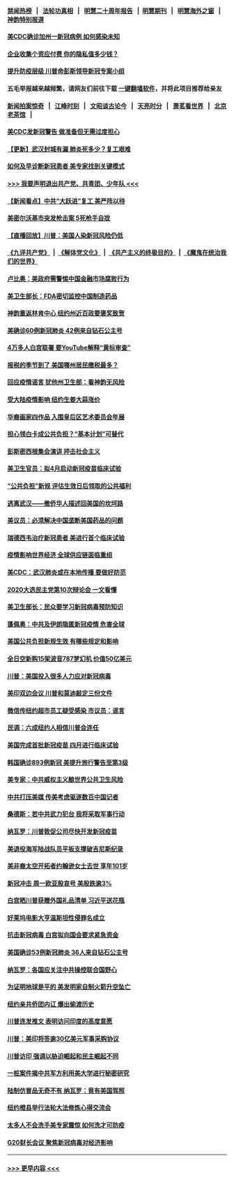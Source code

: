 #### [禁闻热榜](热点新闻.md?=0)  &nbsp;&nbsp;|&nbsp;&nbsp; [法轮功真相](https://github.com/gfw-breaker/truth/blob/master/README.md?=0) &nbsp;&nbsp;|&nbsp;&nbsp; [明慧二十周年报告](https://github.com/gfw-breaker/mh-reports/blob/master/README.md?=0) &nbsp;&nbsp;|&nbsp;&nbsp;[明慧期刊](https://github.com/gfw-breaker/mh-qikan) &nbsp;&nbsp;|&nbsp;&nbsp; [明慧海外之窗](https://github.com/gfw-breaker/mh-news/blob/master/README.md?=0) &nbsp;&nbsp;|&nbsp;&nbsp; [神韵特别报道](https://github.com/gfw-breaker/mh-news/blob/master/shenyun.md?=0)
#### [美CDC确诊加州一新冠病例 如何感染未知](../pages/nsc412/n11899165.md?t=02271502) 
#### [企业收集个资应付费 你的隐私值多少钱？](../pages/nsc412/n11898097.md?t=02271502) 
#### [提升防疫层级 川普命彭斯领导新冠专案小组](../pages/nsc412/n11898934.md?t=02271502) 
#### 五毛举报越来越频繁，请网友们前往下载 [一键翻墙软件](https://github.com/gfw-breaker/ssr-accounts)，并将此项目推荐给亲友
#### [新闻拍案惊奇](https://github.com/gfw-breaker/banned-news/blob/master/pages/link4.md) &nbsp;&nbsp;|&nbsp;&nbsp; [江峰时刻](https://github.com/gfw-breaker/banned-news/blob/master/pages/link4.md) &nbsp;&nbsp;|&nbsp;&nbsp; [文昭谈古论今](https://github.com/gfw-breaker/banned-news/blob/master/pages/link4.md) &nbsp;&nbsp;|&nbsp;&nbsp; [天亮时分](https://github.com/gfw-breaker/banned-news/blob/master/pages/link4.md) &nbsp;&nbsp;|&nbsp;&nbsp; [萧茗看世界](https://github.com/gfw-breaker/banned-news/blob/master/pages/link4.md) &nbsp;&nbsp;|&nbsp;&nbsp; [北京老茶馆](https://github.com/gfw-breaker/banned-news/blob/master/pages/link4.md) &nbsp;&nbsp;|&nbsp;&nbsp; 
#### [美CDC发新冠警告 做准备但无需过度担心](../pages/nsc412/n11898923.md?t=02271502) 
#### [【更新】武汉封城有漏 肺炎死多少？复工艰难](../pages/nsc412/n11890652.md?t=02271502) 
#### [如何及早诊断新冠患者 美专家找到关键模式](../pages/nsc412/n11898626.md?t=02271502) 
#### [>>> 我要声明退出共产党、共青团、少年队 <<<](https://github.com/begood0513/goodnews/blob/master/quit/letter.md) 
#### [【新闻看点】中共“大跃进”复工 美严阵以待](../pages/nsc412/n11898221.md?t=02271502) 
#### [美密尔沃基市突发枪击案 5死枪手自戕](../pages/nsc412/n11898687.md?t=02271502) 
#### [【直播回放】川普：美国人染新冠风险仍低](../pages/nsc412/n11898088.md?t=02271502) 
#### [《九评共产党》](https://github.com/begood0513/9ping.md/blob/master/README.md) &nbsp;|&nbsp; [《解体党文化》](../../../../jtdwh.md/blob/master/README.md)  &nbsp;|&nbsp; [《共产主义的终极目的》](../../../../gczydzjmd.md/blob/master/README.md) &nbsp;|&nbsp; [《魔鬼在统治我们的世界》](../../../../mgztzwmdsj.md/blob/master/README.md) 
#### [卢比奥：美政府需警惕中国金融市场腐败行为](../pages/nsc412/n11898327.md?t=02271502) 
#### [美卫生部长：FDA密切监控中国制造药品](../pages/nsc412/n11898231.md?t=02271502) 
#### [神韵重返林肯中心 纽约州近百政要褒奖致贺](../pages/nsc412/n11893366.md?t=02271502) 
#### [美确诊60例新冠肺炎 42例来自钻石公主号](../pages/nsc412/n11898098.md?t=02271502) 
#### [4万多人白宫联署 要YouTube解释“黄标审查”](../pages/nsc412/n11897803.md?t=02271502) 
#### [报税的季节到了 美国哪州居民缴税最多？](../pages/nsc412/n11897626.md?t=02271502) 
#### [回应疫情谣言 犹他州卫生部：看神韵无风险](../pages/nsc412/n11896078.md?t=02271502) 
#### [受大陆疫情影响  纽约生姜大蒜涨价](../pages/nsc412/n11896485.md?t=02271502) 
#### [华裔画家四作品  入围皇后区艺术委员会年展](../pages/nsc412/n11896497.md?t=02271502) 
#### [担心领白卡成公共负担？“基本计划”可替代](../pages/nsc412/n11896478.md?t=02271502) 
#### [彭斯密西根集会演讲 抨击社会主义](../pages/nsc412/n11896543.md?t=02271502) 
#### [美卫生官员：拟4月启动新冠疫苗临床试验](../pages/nsc412/n11896357.md?t=02271502) 
#### [“公共负担”新规  评估生效日后领取的公共福利](../pages/nsc412/n11893847.md?t=02271502) 
#### [逃离武汉——撤侨华人描述回美国的坎坷路](../pages/nsc412/n11895897.md?t=02271502) 
#### [美议员：必须解决中国垄断美国药品的问题](../pages/nsc412/n11895991.md?t=02271502) 
#### [瑞德西韦治疗新冠患者 美进行首个临床试验](../pages/nsc412/n11895845.md?t=02271502) 
#### [疫情影响世界经济 全球供应链面临重组](../pages/nsc412/n11895634.md?t=02271502) 
#### [美CDC：武汉肺炎或在本地传播 要做好防范](../pages/nsc412/n11895597.md?t=02271502) 
#### [2020大选民主党第10次辩论会 一文看懂](../pages/nsc412/n11895486.md?t=02271502) 
#### [美卫生部长：民众要学习新冠病毒预防知识](../pages/nsc412/n11895308.md?t=02271502) 
#### [蓬佩奥：中共及伊朗隐匿新冠疫情 危害全球](../pages/nsc412/n11895492.md?t=02271502) 
#### [美国公共负担新规生效 有哪些规定和影响](../pages/nsc412/n11893866.md?t=02271502) 
#### [全日空新购15架波音787梦幻机 价值50亿美元](../pages/nsc412/n11895154.md?t=02271502) 
#### [川普：美国投入很多人力应对新冠病毒](../pages/nsc412/n11894977.md?t=02271502) 
#### [美印双边会议 川普和莫迪敲定三份文件](../pages/nsc412/n11894247.md?t=02271502) 
#### [微信传纽约超市员工疑受感染  市议员：谣言](../pages/nsc412/n11893861.md?t=02271502) 
#### [民调：六成纽约人相信川普会连任](../pages/nsc412/n11893884.md?t=02271502) 
#### [美国完成首批新冠疫苗 四月进行临床试验](../pages/nsc412/n11893526.md?t=02271502) 
#### [韩国确诊893例新冠 美提升旅行警告至第3级](../pages/nsc412/n11893662.md?t=02271502) 
#### [美专家：中共威权主义酿世界公共卫生风险](../pages/nsc412/n11893474.md?t=02271502) 
#### [中共打压美媒 传美考虑驱逐数百中国记者](../pages/nsc412/n11893178.md?t=02271502) 
#### [桑德斯：若中共武力犯台 我将采取军事行动](../pages/nsc412/n11893282.md?t=02271502) 
#### [纳瓦罗：川普敦促公司尽快开发新冠疫苗](../pages/nsc412/n11893211.md?t=02271502) 
#### [美退役海军陆战队员平板支撑破吉尼斯纪录](../pages/nsc412/n11893022.md?t=02271502) 
#### [美非裔太空开拓者约翰逊女士去世 享年101岁](../pages/nsc412/n11892917.md?t=02271502) 
#### [新冠冲击 周一欧亚股哀号 美股跌逾3%](../pages/nsc412/n11892648.md?t=02271502) 
#### [白宫晒川普获赠外国礼品清单 习近平送花瓶](../pages/nsc412/n11892985.md?t=02271502) 
#### [好莱坞电影大亨温斯坦性侵罪名成立](../pages/nsc412/n11892907.md?t=02271502) 
#### [抗击新冠病毒 白宫拟向国会要求紧急资金](../pages/nsc412/n11892943.md?t=02271502) 
#### [美国确诊53例新冠肺炎 36人来自钻石公主号](../pages/nsc412/n11892877.md?t=02271502) 
#### [纳瓦罗：各国应关注中共操控联合国野心](../pages/nsc412/n11892856.md?t=02271502) 
#### [为证明地球是平的 美发明家自制火箭升空坠亡](../pages/nsc412/n11892645.md?t=02271502) 
#### [纽约亲共侨团内讧 爆出偷渡历史](../pages/nsc412/n11891235.md?t=02271502) 
#### [川普连发推文 表明访问印度的高度意愿](../pages/nsc412/n11891927.md?t=02271502) 
#### [川普：美印将签逾30亿美元军事采购协议](../pages/nsc412/n11892494.md?t=02271502) 
#### [川普访印 强调以胁迫崛起和民主崛起不同](../pages/nsc412/n11891855.md?t=02271502) 
#### [一桩案件揭中共军方利用美大学进行秘密研究](../pages/nsc412/n11891206.md?t=02271502) 
#### [陆制仿冒品无奇不有 纳瓦罗：竟有美国驾照](../pages/nsc412/n11890953.md?t=02271502) 
#### [纽约橙县举行法轮大法修炼心得交流会](../pages/nsc412/n11890760.md?t=02271502) 
#### [太多人不会洗手美专家震惊 如何洗才可防疫](../pages/nsc412/n11875866.md?t=02271502) 
#### [G20财长会议 聚焦新冠病毒对经济影响](../pages/nsc412/n11890400.md?t=02271502) 

----
#### [ >>> 更早内容 <<< ](../indexes/nsc412-earlier.md)
